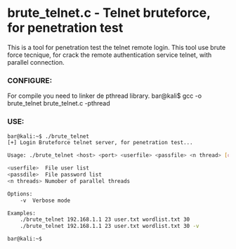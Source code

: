 # brute_telnet.c - Telnet bruteforce, for penetration test

This is a tool for penetration test the telnet remote login.
This tool use brute force tecnique, for crack the remote authentication service
telnet, with parallel connection.


### CONFIGURE:
For compile you need to linker de pthread library.
bar@kali$ gcc -o brute_telnet brute_telnet.c -pthread


### USE:
```sh
bar@kali:~$ ./brute_telnet
[+] Login Bruteforce telnet server, for penetration test...

Usage: ./brute_telnet <host> <port> <userfile> <passfile> <n thread> [options]

<userfile>	File user list
<passdile>	File password list
<n threads>	Numober of parallel threads

Options:
	-v	Verbose mode

Examples:
	./brute_telnet 192.168.1.1 23 user.txt wordlist.txt 30
	./brute_telnet 192.168.1.1 23 user.txt wordlist.txt 30 -v

bar@kali:~$
```

